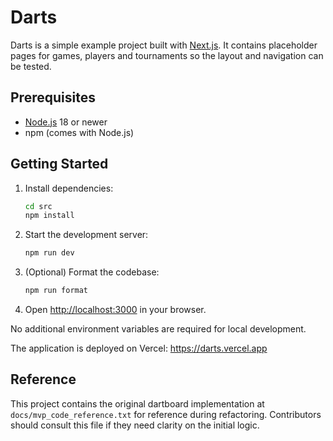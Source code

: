 # Darts

Darts is a simple example project built with [Next.js](https://nextjs.org). It contains placeholder pages for games, players and tournaments so the layout and navigation can be tested.

## Prerequisites

- [Node.js](https://nodejs.org) 18 or newer
- npm (comes with Node.js)

## Getting Started

1. Install dependencies:
   ```bash
   cd src
   npm install
   ```
2. Start the development server:
   ```bash
   npm run dev
   ```
3. (Optional) Format the codebase:
   ```bash
   npm run format
   ```
4. Open <http://localhost:3000> in your browser.

No additional environment variables are required for local development.

The application is deployed on Vercel: <https://darts.vercel.app>

## Reference

This project contains the original dartboard implementation at
`docs/mvp_code_reference.txt` for reference during refactoring. Contributors
should consult this file if they need clarity on the initial logic.
